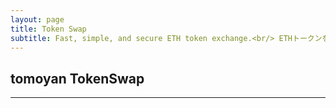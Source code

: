 ```yaml
---
layout: page
title: Token Swap
subtitle: Fast, simple, and secure ETH token exchange.<br/> ETHトークンを簡単にエクスチェンジ
---
```


<h2>tomoyan TokenSwap</h2><hr/>

